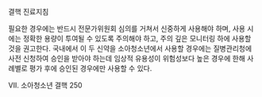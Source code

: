 결핵 진료지침

필요한 경우에는 반드시 전문가위원회 심의를 거쳐서 신중하게 사용해야 하며, 사용 시에는 정확한 용량이 투여될 수 있도록 주의해야 하고, 주의 깊은 모니터링 하에 사용할 것을 권고한다. 국내에서 이 두 신약을 소아청소년에서 사용할 경우에는 질병관리청에 사전 신청하여 승인을 받아야 하는데 임상적 유용성이 위험성보다 높은 경우에 한해 사례별로 평가 후에 승인된 경우에만 사용할 수 있다.

VII. 소아청소년 결핵 <PAGE>250
